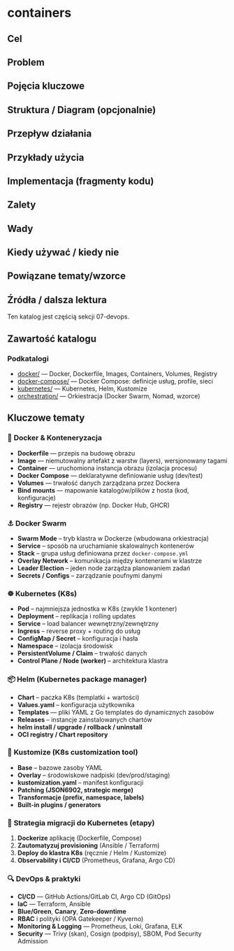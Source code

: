 # containers

## Cel

## Problem

## Pojęcia kluczowe

## Struktura / Diagram (opcjonalnie)

## Przepływ działania

## Przykłady użycia

## Implementacja (fragmenty kodu)

## Zalety

## Wady

## Kiedy używać / kiedy nie

## Powiązane tematy/wzorce

## Źródła / dalsza lektura


Ten katalog jest częścią sekcji 07-devops.

## Zawartość katalogu

### Podkatalogi

- [docker/](docker/) — Docker, Dockerfile, Images, Containers, Volumes, Registry
- [docker-compose/](docker-compose/) — Docker Compose: definicje usług, profile, sieci
- [kubernetes/](kubernetes/) — Kubernetes, Helm, Kustomize
- [orchestration/](orchestration/) — Orkiestracja (Docker Swarm, Nomad, wzorce)

## Kluczowe tematy

### 🐳 **Docker & Konteneryzacja**
- **Dockerfile** — przepis na budowę obrazu
- **Image** — niemutowalny artefakt z warstw (layers), wersjonowany tagami
- **Container** — uruchomiona instancja obrazu (izolacja procesu)
- **Docker Compose** — deklaratywne definiowanie usług (dev/test)
- **Volumes** — trwałość danych zarządzana przez Dockera
- **Bind mounts** — mapowanie katalogów/plików z hosta (kod, konfiguracje)
- **Registry** — rejestr obrazów (np. Docker Hub, GHCR)

### ⚓ **Docker Swarm**
- **Swarm Mode** – tryb klastra w Dockerze (wbudowana orkiestracja)
- **Service** – sposób na uruchamianie skalowalnych kontenerów
- **Stack** – grupa usług definiowana przez `docker-compose.yml`
- **Overlay Network** – komunikacja między kontenerami w klastrze
- **Leader Election** – jeden node zarządza planowaniem zadań
- **Secrets / Configs** – zarządzanie poufnymi danymi

### ☸️ **Kubernetes (K8s)**
- **Pod** – najmniejsza jednostka w K8s (zwykle 1 kontener)
- **Deployment** – replikacja i rolling updates
- **Service** – load balancer wewnętrzny/zewnętrzny
- **Ingress** – reverse proxy + routing do usług
- **ConfigMap / Secret** – konfiguracja i hasła
- **Namespace** – izolacja środowisk
- **PersistentVolume / Claim** – trwałość danych
- **Control Plane / Node (worker)** – architektura klastra

### 📦 **Helm (Kubernetes package manager)**
- **Chart** – paczka K8s (templatki + wartości)
- **Values.yaml** – konfiguracja użytkownika
- **Templates** — pliki YAML z Go templates do dynamicznych zasobów
- **Releases** – instancje zainstalowanych chartów
- **helm install / upgrade / rollback / uninstall**
- **OCI registry / Chart repository**

### 🔧 **Kustomize (K8s customization tool)**
- **Base** – bazowe zasoby YAML
- **Overlay** – środowiskowe nadpiski (dev/prod/staging)
- **kustomization.yaml** – manifest konfiguracji
- **Patching (JSON6902, strategic merge)**
- **Transformacje (prefix, namespace, labels)**
- **Built-in plugins / generators**

### 🔄 **Strategia migracji do Kubernetes (etapy)**
1. **Dockerize** aplikację (Dockerfile, Compose)
2. **Zautomatyzuj provisioning** (Ansible / Terraform)
3. **Deploy do klastra K8s** (ręcznie / Helm / Kustomize)
4. **Observability i CI/CD** (Prometheus, Grafana, Argo CD)

### 🔍 **DevOps & praktyki**
- **CI/CD** — GitHub Actions/GitLab CI, Argo CD (GitOps)
- **IaC** — Terraform, Ansible
- **Blue/Green**, **Canary**, **Zero-downtime**
- **RBAC** i polityki (OPA Gatekeeper / Kyverno)
- **Monitoring & Logging** — Prometheus, Loki, Grafana, ELK
- **Security** — Trivy (skan), Cosign (podpisy), SBOM, Pod Security Admission

